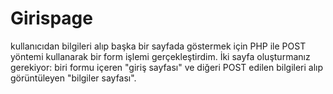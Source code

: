 #  Gi r i s p a g e 


kullanıcıdan bilgileri alıp başka bir sayfada göstermek için PHP ile POST yöntemi kullanarak bir form işlemi gerçekleştirdim. İki sayfa oluşturmanız gerekiyor: biri formu içeren "giriş sayfası" ve diğeri POST edilen bilgileri alıp görüntüleyen "bilgiler sayfası". 
 
 
